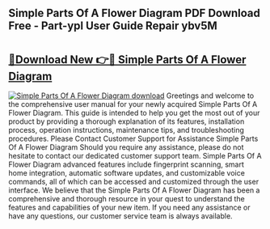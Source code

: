 ## Simple Parts Of A Flower Diagram PDF Download Free - Part-ypl User Guide Repair ybv5M

# <h2><a href="http://dfo8an.blite.top/?on=Simple+Parts+Of+A+Flower+Diagram">🔗Download New 👉🔴 Simple Parts Of A Flower Diagram</a></h2>

[![Simple Parts Of A Flower Diagram download](https://i.imgur.com/lujVjoI.png)](http://dfo8an.blite.top/?on=Simple+Parts+Of+A+Flower+Diagram)
Greetings and welcome to the comprehensive user manual for your newly acquired Simple Parts Of A Flower Diagram. This guide is intended to help you get the most out of your product by providing a thorough explanation of its features, installation process, operation instructions, maintenance tips, and troubleshooting procedures. Please Contact Customer Support for Assistance Simple Parts Of A Flower Diagram Should you require any assistance, please do not hesitate to contact our dedicated customer support team. Simple Parts Of A Flower Diagram advanced features include fingerprint scanning, smart home integration, automatic software updates, and customizable voice commands, all of which can be accessed and customized through the user interface. We believe that the Simple Parts Of A Flower Diagram has been a comprehensive and thorough resource in your quest to understand the features and capabilities of your new item. If you need any assistance or have any questions, our customer service team is always available.
